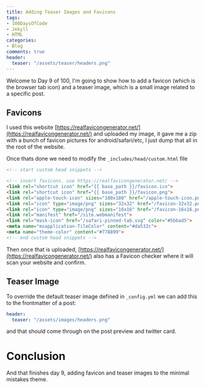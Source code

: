 ```yaml
---
title: Adding Teaser Images and Favicons
tags:
- 100DaysOfCode
- Jekyll
- HTML
categories:
- Blog
comments: true
header:
  teaser: "/assets/teaser/headers.png"
---
```


Welcome to Day 9 of 100, I'm going to show how to add a favicon (which is the browser 
tab icon) and a teaser image, which is a small image related to a specific post.

## Favicons

I used this website [https://realfavicongenerator.net/](https://realfavicongenerator.net/) and uploaded my image, it gave me a zip with a bunch of favicon pictures for android/safari/etc, I just dump that all in the root of the website.

Once thats done we need to modify the `_includes/head/custom.html` file

```html
<!-- start custom head snippets -->

<!-- insert favicons. use https://realfavicongenerator.net/ -->
<link rel="shortcut icon" href="{{ base_path }}/favicon.ico">
<link rel="shortcut icon" href="{{ base_path }}/favicon.png">
<link rel="apple-touch-icon" sizes="180x180" href="/apple-touch-icon.png">
<link rel="icon" type="image/png" sizes="32x32" href="/favicon-32x32.png">
<link rel="icon" type="image/png" sizes="16x16" href="/favicon-16x16.png">
<link rel="manifest" href="/site.webmanifest">
<link rel="mask-icon" href="/safari-pinned-tab.svg" color="#5bbad5">
<meta name="msapplication-TileColor" content="#da532c">
<meta name="theme-color" content="#778899">
<!-- end custom head snippets -->
```
Then once that is uploaded, [https://realfavicongenerator.net/](https://realfavicongenerator.net/) also has a Favicon checker where it will scan your website and confirm.

## Teaser Image

To override the default teaser image defined in `_config.yml` we can add this to the frontmatter of a post:

```yaml
header:
  teaser: "/assets/images/headers.png"
```
and that should come through on the post preview and twitter card.

# Conclusion

And that finishes day 9, adding favicon and teaser images to the minimal mistakes theme.